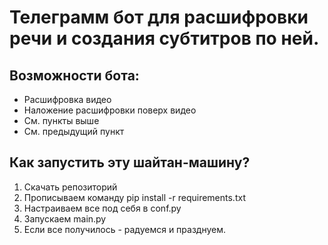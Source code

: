 # Телеграмм бот для расшифровки речи и создания субтитров по ней.

## Возможности бота:

- Расшифровка видео
- Наложение расшифровки поверх видео
- См. пункты выше
- См. предыдущий пункт


## Как запустить эту шайтан-машину?

1. Скачать репозиторий
2. Прописываем команду pip install -r requirements.txt
3. Настраиваем все под себя в conf.py
4. Запускаем main.py
5. Если все получилось - радуемся и празднуем.